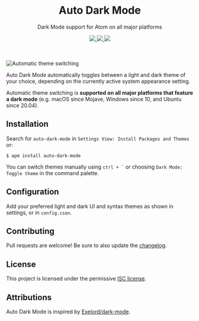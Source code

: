<div align="center">
  <h1>Auto Dark Mode</h1>
  <p>Dark Mode support for Atom on all major platforms</p>
  <a href=https://atom.io/packages/auto-dark-mode>
    <img src=https://img.shields.io/apm/v/auto-dark-mode.svg?style=flat-square>
  </a>
  <a href=https://github.com/paysonwallach/auto-dark-mode/blob/master/LICENSE>
    <img src=https://img.shields.io/apm/l/auto-dark-mode.svg?style=flat-square>
  </a>
  <a href=https://buymeacoffee.com/paysonwallach>
    <img src=https://img.shields.io/badge/donate-Buy%20me%20a%20coffee-yellow?style=flat-square>
  </a>
  <br>
  <br>
  <br>
</div>

![Automatic theme switching](https://raw.githubusercontent.com/paysonwallach/auto-dark-mode/master/automatic-theme-switching.gif)


Auto Dark Mode automatically toggles between a light and dark theme of your choice, depending on the currently active system appearance setting.

Automatic theme switching is **supported on all major platforms that feature a dark mode** (e.g. macOS since Mojave, Windows since 10, and Ubuntu since 20.04).

## Installation

Search for `auto-dark-mode` in `Settings View: Install Packages and Themes` or:

```
$ apm install auto-dark-mode
```

You can switch themes manually using `` ctrl + ` `` or choosing `Dark Mode: Toggle theme` in the command palette.

## Configuration

Add your preferred light and dark UI and syntax themes as shown in settings, or in `config.cson`.

## Contributing

Pull requests are welcome! Be sure to also update the [changelog](https://github.com/paysonwallach/auto-dark-mode/blob/master/CHANGELOG.md).

## License

This project is licensed under the permissive [ISC license](https://github.com/paysonwallach/auto-dark-mode/blob/master/LICENSE).

## Attributions

Auto Dark Mode is inspired by [Exelord/dark-mode](https://github.com/Exelord/dark-mode).
